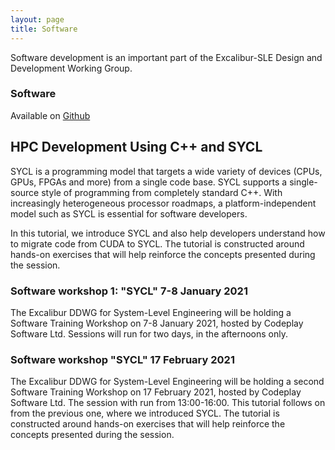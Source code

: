 ```yaml
---
layout: page
title: Software
---
```


Software development is an important part of the Excalibur-SLE Design and Development Working Group.

### Software
Available on [Github](https://github.com/Excalibur-SLE)

## HPC Development Using C++ and SYCL

SYCL is a programming model that targets a wide variety of devices
(CPUs, GPUs, FPGAs and more) from a single code base. SYCL supports a
single-source style of programming from completely standard C++. With
increasingly heterogeneous processor roadmaps, a platform-independent
model such as SYCL is essential for software developers.

In this tutorial, we introduce SYCL and also help developers
understand how to migrate code from CUDA to SYCL. The tutorial is
constructed around hands-on exercises that will help reinforce the
concepts presented during the session.

### Software workshop 1: "SYCL" 7-8 January 2021

The Excalibur DDWG for System-Level Engineering will be holding a
Software Training Workshop on 7-8 January 2021, hosted by Codeplay
Software Ltd. Sessions will run for two days, in the afternoons only.

### Software workshop "SYCL" 17 February 2021

The Excalibur DDWG for System-Level Engineering will be holding a
second Software Training Workshop on 17 February 2021, hosted by Codeplay
Software Ltd. The session with run from 13:00-16:00.
This tutorial follows on from the previous one, where we introduced SYCL.
The tutorial is constructed around hands-on exercises that will help reinforce the
concepts presented during the session.
